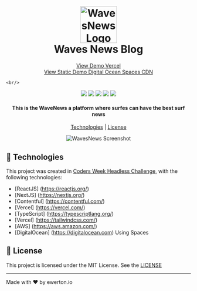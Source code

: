 <h1 align="center">
    <img src="https://i.ibb.co/rd09x9b/wnlogo4x.png" alt="WavesNews Logo" height="100" />
    <br/>
    Waves News Blog
</h1>

<p align="center">
    <a href="https://wavesnews.vercel.app">View Demo Vercel</a>
    <br/>
    <a href="https://wavesnews.sfo3.cdn.digitaloceanspaces.com/index.html">View Static Demo Digital Ocean Spaces CDN</a>
    
    <br/>
</p>
<p align="center">
   <img src="https://img.shields.io/github/languages/top/ewertonfragoso/wavesnews">
   <img src="https://img.shields.io/github/issues/ewertonfragoso/wavesnews">
   <img src="https://img.shields.io/github/forks/ewertonfragoso/wavesnews">
   <img src="https://img.shields.io/github/stars/ewertonfragoso/wavesnews">
   <img src="https://img.shields.io/github/license/ewertonfragoso/wavesnews">
</p>

<h4 align="center">
This is the WaveNews a platform where surfes can have the best surf news
</h4>

<p align="center">
    <a href="#rocket-technologies">Technologies</a> | <a href="#memo-license">License</a>
    <br/>
</p>

<p align="center">
<img src="https://i.ibb.co/L66PQ78/wnscreenshot.png" alt="WavesNews Screenshot"  />
 <br/>
</p>

## :rocket: Technologies 

This project was created in <a href="https://coders-week.codersclub.com.br/">Coders Week Headless Challenge</a>, with the following technologies:

- [ReactJS] (https://reactjs.org/)
- [NextJS] (https://nextjs.org/)
- [Contentful] (https://contentful.com/)
- [Vercel] (https://vercel.com/)
- [TypeScript] (https://typescriptlang.org/)
- [Vercel] (https://tailwindcss.com/)
- [AWS] (https://aws.amazon.com/) 
- [DigitalOcean] (https://digitalocean.com) Using Spaces

## :memo: License 

This project is licensed under the MIT License. See the [LICENSE](http://www.opensource.org/licenses/MIT)

---

Made with :heart: by ewerton.io